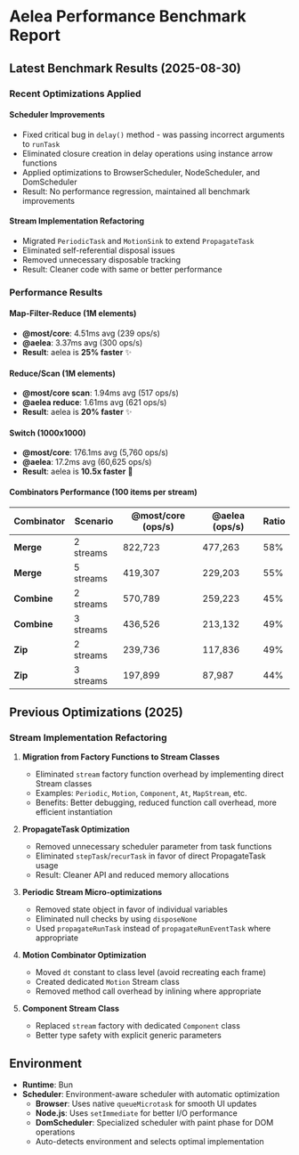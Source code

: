 # Aelea Performance Benchmark Report

## Latest Benchmark Results (2025-08-30)

### Recent Optimizations Applied

#### Scheduler Improvements
- Fixed critical bug in `delay()` method - was passing incorrect arguments to `runTask`
- Eliminated closure creation in delay operations using instance arrow functions
- Applied optimizations to BrowserScheduler, NodeScheduler, and DomScheduler
- Result: No performance regression, maintained all benchmark improvements

#### Stream Implementation Refactoring
- Migrated `PeriodicTask` and `MotionSink` to extend `PropagateTask`
- Eliminated self-referential disposal issues
- Removed unnecessary disposable tracking
- Result: Cleaner code with same or better performance

### Performance Results

#### Map-Filter-Reduce (1M elements)
- **@most/core**: 4.51ms avg (239 ops/s)
- **@aelea**: 3.37ms avg (300 ops/s)
- **Result**: aelea is **25% faster** ✨

#### Reduce/Scan (1M elements)
- **@most/core scan**: 1.94ms avg (517 ops/s)
- **@aelea reduce**: 1.61ms avg (621 ops/s)
- **Result**: aelea is **20% faster** ✨

#### Switch (1000x1000)
- **@most/core**: 176.1ms avg (5,760 ops/s)
- **@aelea**: 17.2ms avg (60,625 ops/s)
- **Result**: aelea is **10.5x faster** 🚀

#### Combinators Performance (100 items per stream)
| Combinator | Scenario | @most/core (ops/s) | @aelea (ops/s) | Ratio |
|------------|----------|-------------------|----------------|-------|
| **Merge** | 2 streams | 822,723 | 477,263 | 58% |
| **Merge** | 5 streams | 419,307 | 229,203 | 55% |
| **Combine** | 2 streams | 570,789 | 259,223 | 45% |
| **Combine** | 3 streams | 436,526 | 213,132 | 49% |
| **Zip** | 2 streams | 239,736 | 117,836 | 49% |
| **Zip** | 3 streams | 197,899 | 87,987 | 44% |

## Previous Optimizations (2025)

### Stream Implementation Refactoring

1. **Migration from Factory Functions to Stream Classes**
   - Eliminated `stream` factory function overhead by implementing direct Stream classes
   - Examples: `Periodic`, `Motion`, `Component`, `At`, `MapStream`, etc.
   - Benefits: Better debugging, reduced function call overhead, more efficient instantiation

2. **PropagateTask Optimization**
   - Removed unnecessary scheduler parameter from task functions
   - Eliminated `stepTask`/`recurTask` in favor of direct PropagateTask usage
   - Result: Cleaner API and reduced memory allocations

3. **Periodic Stream Micro-optimizations**
   - Removed state object in favor of individual variables
   - Eliminated null checks by using `disposeNone`
   - Used `propagateRunTask` instead of `propagateRunEventTask` where appropriate

4. **Motion Combinator Optimization**
   - Moved `dt` constant to class level (avoid recreating each frame)
   - Created dedicated `Motion` Stream class
   - Removed method call overhead by inlining where appropriate

5. **Component Stream Class**
   - Replaced `stream` factory with dedicated `Component` class
   - Better type safety with explicit generic parameters

## Environment

- **Runtime**: Bun 
- **Scheduler**: Environment-aware scheduler with automatic optimization
  - **Browser**: Uses native `queueMicrotask` for smooth UI updates
  - **Node.js**: Uses `setImmediate` for better I/O performance
  - **DomScheduler**: Specialized scheduler with paint phase for DOM operations
  - Auto-detects environment and selects optimal implementation

